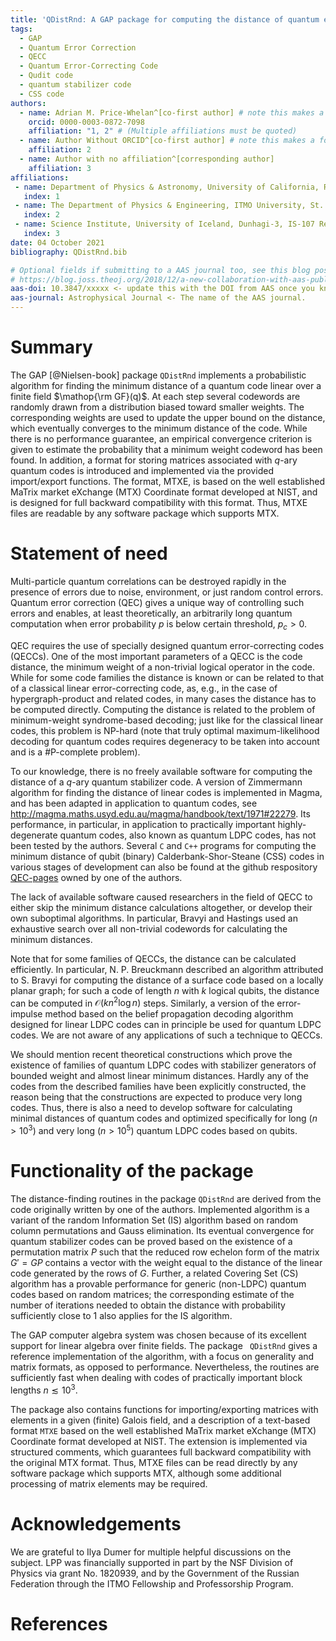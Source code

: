 ```yaml
---
title: 'QDistRnd: A GAP package for computing the distance of quantum error-correcting codes'
tags:
  - GAP
  - Quantum Error Correction
  - QECC
  - Quantum Error-Correcting Code
  - Qudit code
  - quantum stabilizer code
  - CSS code
authors:
  - name: Adrian M. Price-Whelan^[co-first author] # note this makes a footnote saying 'co-first author'
    orcid: 0000-0003-0872-7098
    affiliation: "1, 2" # (Multiple affiliations must be quoted)
  - name: Author Without ORCID^[co-first author] # note this makes a footnote saying 'co-first author'
    affiliation: 2
  - name: Author with no affiliation^[corresponding author]
    affiliation: 3
affiliations: 
 - name: Department of Physics & Astronomy, University of California, Riverside, California, 92521 USA
   index: 1
 - name: The Department of Physics & Engineering, ITMO University, St. Petersburg, 197101 Russia
   index: 2
 - name: Science Institute, University of Iceland, Dunhagi-3, IS-107 Reykjavik, Iceland
   index: 3
date: 04 October 2021
bibliography: QDistRnd.bib

# Optional fields if submitting to a AAS journal too, see this blog post:
# https://blog.joss.theoj.org/2018/12/a-new-collaboration-with-aas-publishing
aas-doi: 10.3847/xxxxx <- update this with the DOI from AAS once you know it.
aas-journal: Astrophysical Journal <- The name of the AAS journal.
---
```


# Summary

The GAP [@Nielsen-book] package `QDistRnd` implements a probabilistic algorithm for
finding the minimum distance of a quantum code linear over a finite
field $\mathop{\rm GF}(q)$. At each step several codewords are
randomly drawn from a distribution biased toward smaller weights. The
corresponding weights are used to update the upper bound on the
distance, which eventually converges to the minimum distance of the
code. While there is no performance guarantee, an empirical convergence
criterion is given to estimate the probability that a minimum weight
codeword has been found. In addition, a format for storing matrices
associated with $q$-ary quantum codes is introduced and implemented
via the provided import/export functions. The format, MTXE, is based on
the well established MaTrix market eXchange (MTX) Coordinate format
developed at NIST, and is designed for full backward compatibility with
this format. Thus, MTXE files are readable by any software package which
supports MTX.

# Statement of need

Multi-particle quantum correlations can be destroyed rapidly in the
presence of errors due to noise, environment, or just random control
errors. Quantum error correction (QEC) gives a unique way of controlling
such errors and enables, at least theoretically, an arbitrarily long
quantum computation when error probability $p$ is below certain
threshold, $p_c>0$.

QEC requires the use of specially designed quantum error-correcting
codes (QECCs). One of the most important parameters of a QECC is the
code distance, the minimum weight of a non-trivial logical operator in
the code. While for some code families the distance is known or can be
related to that of a classical linear error-correcting code, as, e.g.,
in the case of hypergraph-product and related codes, in many cases the
distance has to be computed directly. Computing the distance is related
to the problem of minimum-weight syndrome-based decoding; just like for
the classical linear codes, this problem is NP-hard (note that truly
optimal maximum-likelihood decoding for quantum codes requires
degeneracy to be taken into account and is a \#P-complete problem).

To our knowledge, there is no freely available software for computing
the distance of a $q$-ary quantum stabilizer code. A version of
Zimmermann algorithm for finding the distance of linear codes is
implemented in Magma, and has been adapted in application to quantum
codes, see
<http://magma.maths.usyd.edu.au/magma/handbook/text/1971#22279>. Its
performance, in particular, in application to practically important
highly-degenerate quantum codes, also known as quantum LDPC codes, has
not been tested by the authors. Several <span>`C`</span> and
<span>`C++`</span> programs for computing the minimum distance of qubit
(binary) Calderbank-Shor-Steane (CSS) codes in various stages of
development can also be found at the github respository
[QEC-pages](https://github.com/QEC-pages) owned by one of the authors.

The lack of available software caused researchers in the field of QECC
to either skip the minimum distance calculations altogether, or develop
their own suboptimal algorithms. In particular, Bravyi and Hastings used
an exhaustive search over all non-trivial codewords for calculating the
minimum distances.

Note that for some families of QECCs, the distance can be calculated
efficiently. In particular, N. P. Breuckmann described an algorithm
attributed to S. Bravyi for computing the distance of a surface code
based on a locally planar graph; for such a code of length $n$ with
$k$ logical qubits, the distance can be computed in
$\mathcal{O}(kn^2\log n)$ steps. Similarly, a version of the
error-impulse method based on the belief propagation decoding algorithm
designed for linear LDPC codes can in principle be used for quantum LDPC
codes. We are not aware of any applications of such a technique to
QECCs.

We should mention recent theoretical constructions which prove the
existence of families of quantum LDPC codes with stabilizer generators
of bounded weight and almost linear minimum distances. Hardly any of the
codes from the described families have been explicitly constructed, the
reason being that the constructions are expected to produce very long
codes. Thus, there is also a need to develop software for calculating
minimal distances of quantum codes and optimized specifically for long
($n>10^3$) and very long ($n>10^5$) quantum LDPC codes based on
qubits.

# Functionality of the package

The distance-finding routines in the package <span>`QDistRnd`</span> are
derived from the code originally written by one of the authors.
Implemented algorithm is a variant of the random Information Set (IS)
algorithm based on random column permutations and Gauss elimination. Its
eventual convergence for quantum stabilizer codes can be proved based on
the existence of a permutation matrix $P$ such that the reduced row
echelon form of the matrix $G'=GP$ contains a vector with the weight
equal to the distance of the linear code generated by the rows of $G$.
Further, a related Covering Set (CS) algorithm has a provable
performance for generic (non-LDPC) quantum codes based on random
matrices; the corresponding estimate of the number of iterations needed
to obtain the distance with probability sufficiently close to 1 also
applies for the IS algorithm.

The GAP computer algebra system was chosen because of its excellent
support for linear algebra over finite fields. The package <span>` 
QDistRnd `</span> gives a reference implementation of the algorithm,
with a focus on generality and matrix formats, as opposed to
performance. Nevertheless, the routines are sufficiently fast when
dealing with codes of practically important block lengths
$n\lesssim 10^3$.

The package also contains functions for importing/exporting matrices
with elements in a given (finite) Galois field, and a description of a
text-based format <span>`MTXE`</span> based on the well established
MaTrix market eXchange (MTX) Coordinate format developed at NIST. The
extension is implemented via structured comments, which guarantees full
backward compatibility with the original MTX format. Thus, MTXE files
can be read directly by any software package which supports MTX,
although some additional processing of matrix elements may be required.

#  Acknowledgements

We are grateful to Ilya Dumer for multiple helpful discussions on the
subject. LPP was financially supported in part by the NSF Division of
Physics via grant No. 1820939, and by the Government of the Russian
Federation through the ITMO Fellowship and Professorship Program.

# References
